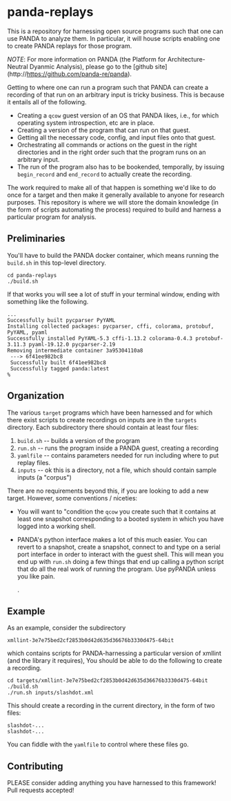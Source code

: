 # panda-replays

This is a repository for harnessing open source programs such that one
can use PANDA to analyze them. In particular, it will house scripts
enabling one to create PANDA replays for those program.

*NOTE*: For more information on PANDA (the Platform for Architecture-Neutral
 Dyanmic Analysis), please go to the [github site]
 (http://https://github.com/panda-re/panda).


Getting to where one can run a program such that PANDA can create a
recording of that run on an arbitrary input is tricky business. This
is because it entails all of the following.

* Creating a `qcow` guest version of an OS that PANDA likes, i.e.,
for which operating system introspection, etc are in place.
* Creating a version of the program that can run on that guest.
* Getting all the necessary code, config, and input files onto that guest.
* Orchestrating all commands or actions on the guest in the right directories
and in the right order such that the program runs on an arbitrary input.
* The run of the program also has to be bookended, temporally, by issuing
`begin_record` and `end_record` to actually create the recording.

The work required to make all of that happen is something we'd like to
do once for a target and then make it generally available to anyone
for research purposes. This repository is where we will store the domain
knowledge (in the form of scripts automating the process) required to
build and harness a particular program for analysis.


## Preliminaries

You'll have to build the PANDA docker container, which means running
the `build.sh` in this top-level directory.

```
cd panda-replays
./build.sh
```

If that works you will see a lot of stuff in your terminal window, ending with
something like the following.

```
...
Successfully built pycparser PyYAML
Installing collected packages: pycparser, cffi, colorama, protobuf, PyYAML, pyaml
Successfully installed PyYAML-5.3 cffi-1.13.2 colorama-0.4.3 protobuf-3.11.3 pyaml-19.12.0 pycparser-2.19
Removing intermediate container 3a95304110a8
 ---> 6f41ee982bc8
 Successfully built 6f41ee982bc8
 Successfully tagged panda:latest
% 
```


## Organization

The various `target` programs which have been harnessed and for which
there exist scripts to create recordings on inputs are in the `targets`
directory. Each subdirectory there should contain at least four files:

1. `build.sh` -- builds a version of the program
2. `run.sh` -- runs the program inside a PANDA guest, creating a recording
3. `yamlfile` -- contains parameters needed for run including where to put
replay files.
4. `inputs` -- ok this is a directory, not a file, which should contain
sample inputs (a "corpus")

There are no requirements beyond this, if you are looking to add a new
target. However, some conventions / niceties:

* You will want to "condition the `qcow` you create such that it
  contains at least one snapshot corresponding to a booted system in
  which you have logged into a working shell.

* PANDA's python interface makes a lot of this much easier. You can
  revert to a snapshot, create a snapshot, connect to and type on a
  serial port interface in order to interact with the guest
  shell. This will mean you end up with `run.sh` doing a few things
  that end up calling a python script that do all the real work of
  running the program.  Use pyPANDA unless you like pain. 
  <link to PyPANDA info?>.
 

## Example

As an example, consider the subdirectory

    xmllint-3e7e75bed2cf2853b0d42d635d36676b3330d475-64bit

which contains scripts for PANDA-harnessing a particular version of 
xmllint (and the library it requires), You should be able to do the 
following to create a recording.

    cd targets/xmllint-3e7e75bed2cf2853b0d42d635d36676b3330d475-64bit
    ./build.sh
    ./run.sh inputs/slashdot.xml

This should create a recording in the current directory, in the form of two files:

    slashdot-...
    slashdot-...

You can fiddle with the `yamlfile` to control where these files go.


## Contributing

PLEASE consider adding anything you have harnessed to this framework!
Pull requests accepted!
    


